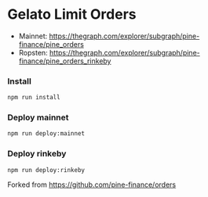 # Gelato Limit Orders

- Mainnet: https://thegraph.com/explorer/subgraph/pine-finance/pine_orders
- Ropsten: https://thegraph.com/explorer/subgraph/pine-finance/pine_orders_rinkeby

### Install

```bash
npm run install
```

### Deploy mainnet

```bash
npm run deploy:mainnet
```

### Deploy rinkeby

```bash
npm run deploy:rinkeby
```

Forked from https://github.com/pine-finance/orders